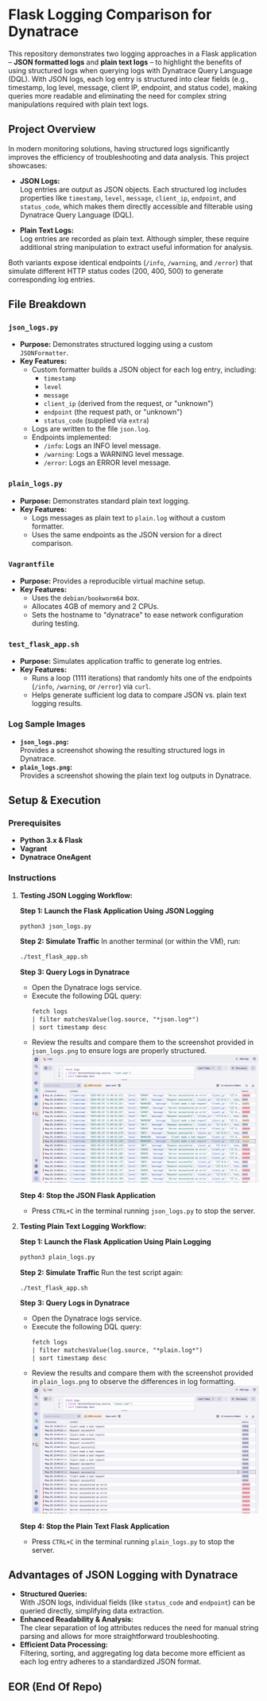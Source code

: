 # Flask Logging Comparison for Dynatrace

This repository demonstrates two logging approaches in a Flask application – **JSON formatted logs** and **plain text logs** – to highlight the benefits of using structured logs when querying logs with Dynatrace Query Language (DQL). With JSON logs, each log entry is structured into clear fields (e.g., timestamp, log level, message, client IP, endpoint, and status code), making queries more readable and eliminating the need for complex string manipulations required with plain text logs.

## Project Overview

In modern monitoring solutions, having structured logs significantly improves the efficiency of troubleshooting and data analysis. This project showcases:

- **JSON Logs:**  
  Log entries are output as JSON objects. Each structured log includes properties like `timestamp`, `level`, `message`, `client_ip`, `endpoint`, and `status_code`, which makes them directly accessible and filterable using Dynatrace Query Language (DQL).

- **Plain Text Logs:**  
  Log entries are recorded as plain text. Although simpler, these require additional string manipulation to extract useful information for analysis.

Both variants expose identical endpoints (`/info`, `/warning`, and `/error`) that simulate different HTTP status codes (200, 400, 500) to generate corresponding log entries.

## File Breakdown

### `json_logs.py`
- **Purpose:** Demonstrates structured logging using a custom `JSONFormatter`.
- **Key Features:**
  - Custom formatter builds a JSON object for each log entry, including:
    - `timestamp`
    - `level`
    - `message`
    - `client_ip` (derived from the request, or "unknown")
    - `endpoint` (the request path, or "unknown")
    - `status_code` (supplied via `extra`)
  - Logs are written to the file `json.log`.
  - Endpoints implemented:
    - `/info`: Logs an INFO level message.
    - `/warning`: Logs a WARNING level message.
    - `/error`: Logs an ERROR level message.

### `plain_logs.py`
- **Purpose:** Demonstrates standard plain text logging.
- **Key Features:**
  - Logs messages as plain text to `plain.log` without a custom formatter.
  - Uses the same endpoints as the JSON version for a direct comparison.

### `Vagrantfile`
- **Purpose:** Provides a reproducible virtual machine setup.
- **Key Features:**
  - Uses the `debian/bookworm64` box.
  - Allocates 4GB of memory and 2 CPUs.
  - Sets the hostname to "dynatrace" to ease network configuration during testing.

### `test_flask_app.sh`
- **Purpose:** Simulates application traffic to generate log entries.
- **Key Features:**
  - Runs a loop (1111 iterations) that randomly hits one of the endpoints (`/info`, `/warning`, or `/error`) via `curl`.
  - Helps generate sufficient log data to compare JSON vs. plain text logging results.

### Log Sample Images
- **`json_logs.png`:**  
  Provides a screenshot showing the resulting structured logs in Dynatrace.
- **`plain_logs.png`:**  
  Provides a screenshot showing the plain text log outputs in Dynatrace.

## Setup & Execution

### Prerequisites

- **Python 3.x & Flask**  
- **Vagrant**  
- **Dynatrace OneAgent**  

### Instructions

1. **Testing JSON Logging Workflow:**

   **Step 1: Launch the Flask Application Using JSON Logging**
   ```bash
   python3 json_logs.py
   ```

   **Step 2: Simulate Traffic**
   In another terminal (or within the VM), run:
   ```bash
   ./test_flask_app.sh
   ```

   **Step 3: Query Logs in Dynatrace**
   - Open the Dynatrace logs service.
   - Execute the following DQL query:
     ```
     fetch logs
     | filter matchesValue(log.source, "*json.log*")
     | sort timestamp desc
     ```
   - Review the results and compare them to the screenshot provided in `json_logs.png` to ensure logs are properly structured.
    ![Json Logs](json_logs.png "Json Logs")
   
   **Step 4: Stop the JSON Flask Application**
   - Press `CTRL+C` in the terminal running `json_logs.py` to stop the server.

1. **Testing Plain Text Logging Workflow:**

   **Step 1: Launch the Flask Application Using Plain Logging**
   ```bash
   python3 plain_logs.py
   ```

   **Step 2: Simulate Traffic**
   Run the test script again:
   ```bash
   ./test_flask_app.sh
   ```

   **Step 3: Query Logs in Dynatrace**
   - Open the Dynatrace logs service.
   - Execute the following DQL query:
     ```
     fetch logs
     | filter matchesValue(log.source, "*plain.log*")
     | sort timestamp desc
     ```
   - Review the results and compare them with the screenshot provided in `plain_logs.png` to observe the differences in log formatting.
    ![Plain Logs](plain_logs.png "Plain Logs")

   
   **Step 4: Stop the Plain Text Flask Application**
   - Press `CTRL+C` in the terminal running `plain_logs.py` to stop the server.

## Advantages of JSON Logging with Dynatrace

- **Structured Queries:**  
  With JSON logs, individual fields (like `status_code` and `endpoint`) can be queried directly, simplifying data extraction.
- **Enhanced Readability & Analysis:**  
  The clear separation of log attributes reduces the need for manual string parsing and allows for more straightforward troubleshooting.
- **Efficient Data Processing:**  
  Filtering, sorting, and aggregating log data become more efficient as each log entry adheres to a standardized JSON format.

## EOR (End Of Repo)
